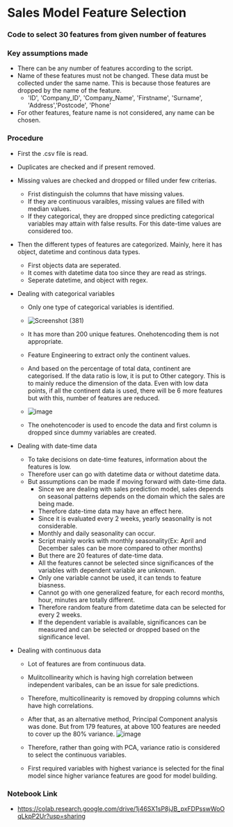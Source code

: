 # Sales Model Feature Selection
### Code to select 30 features from given number of features

### Key assumptions made
  - There can be any number of features according to the script.
  - Name of these features must not be changed. These data must be collected under the same name. This is because those features are dropped by the name of the feature.
      - 'ID', 'Company_ID', 'Company_Name', 'Firstname', 'Surname', 'Address','Postcode', 'Phone'
  - For other features, feature name is not considered, any name can be chosen.

### Procedure
  - First the .csv file is read.
  - Duplicates are checked and if present removed.
  - Missing values are checked and dropped or filled under few criterias.
      - Frist distinguish the columns that have missing values.
      - If they are continuous varaibles, missing values are filled with median values.
      - If they categorical, they are dropped since predicting categorical variables may attain with false results. For this date-time values are considered too.
  - Then the different types of features are categorized. Mainly, here it has object, datetime and continous data types.
      - First objects data are seperated.
      - It comes with datetime data too since they are read as strings.
      - Seperate datetime, and object with regex.
  - Dealing with categorical variables
      - Only one type of categorical variables is identified.

      - ![Screenshot (381)](https://user-images.githubusercontent.com/77132441/204116512-2c9afe45-85ab-4354-b797-2245bbb1d918.png)

      - It has more than 200 unique features. Onehotencoding them is not appropriate.
      - Feature Engineering to extract only the continent values.
      - And based on the percentage of total data, continent are categorised. If the data ratio is low, it is put to Other category. This is to mainly reduce the dimension of the data. Even with low data points, if all the continent data is used, there will be 6 more features but with this, number of features are reduced.
      - ![image](https://user-images.githubusercontent.com/77132441/204116738-d8144024-7ac6-462c-a6f1-f46f847d1e21.png)
      - The onehotencoder is used to encode the data and first column is dropped since dummy variables are created.

  - Dealing with date-time data
      - To take decisions on date-time features, information about the features is low.
      - Therefore user can go with datetime data or without datetime data.
      - But assumptions can be made if moving forward with date-time data.
          - Since we are dealing with sales prediction model, sales depends on seasonal patterns depends on the domain which the sales are being made.
          - Therefore date-time data may have an effect here.
          - Since it is evaluated every 2 weeks, yearly seasonality is not considerable.
          - Monthly and daily seasonality can occur.
          - Script mainly works with monthly seasonality(Ex: April and December sales can be more compared to other months)
          - But there are 20 features of date-time data.
          - All the features cannot be selected since significances of the variables with dependent variable are unknown.
          - Only one variable cannot be used, it can tends to feature biasness.
          - Cannot go with one generalized feature, for each record months, hour, minutes are totally different.
          - Therefore random feature from datetime data can be selected for every 2 weeks.
          - If the dependent variable is available, significances can be measured and can be selected or dropped based on the significance level.
          
  - Dealing with continuous data
       - Lot of features are from continuous data.
       - Mulitcollinearity which is having high correlation between independent varibales, can be an issue for sale predictions.
       - Therefore, multicollinearity is removed by dropping columns which have high correlations.
       - After that, as an alternative method, Principal Component analysis was done. But from 179 features, at above 100 features are needed to cover up the 80% variance.
       ![image](https://user-images.githubusercontent.com/77132441/204117272-134236b9-b5c8-43ce-a921-0d070c29f563.png)

       - Therefore, rather than going with PCA, variance ratio is considered to select the continuous variables.
       - First required variables with highest variance is selected for the final model since higher variance features are good for model building.
       
       
 ### Notebook Link
 
  - https://colab.research.google.com/drive/1j46SX1sP8jJB_pxFDPsswWoOqLkpP2Ur?usp=sharing




